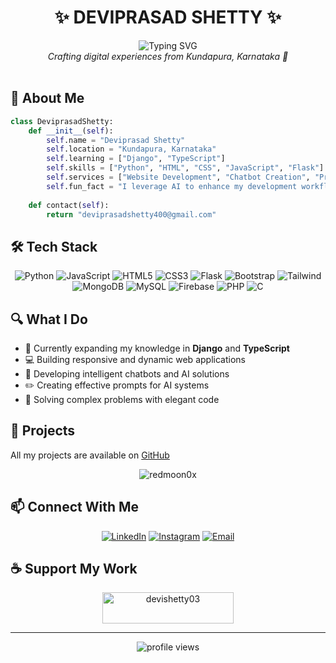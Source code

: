 # <div align="center">✨ DEVIPRASAD SHETTY ✨</div>

<div align="center">
  <img src="https://readme-typing-svg.herokuapp.com?font=Fira+Code&size=25&duration=3000&pause=1000&color=0969DA&center=true&vCenter=true&width=435&lines=Full+Stack+Developer;Python+Enthusiast;AI+%26+Prompt+Engineer" alt="Typing SVG" />
  <br>
  <i>Crafting digital experiences from Kundapura, Karnataka 🌊</i>
</div>

<br>

## 🚀 About Me

```python
class DeviprasadShetty:
    def __init__(self):
        self.name = "Deviprasad Shetty"
        self.location = "Kundapura, Karnataka"
        self.learning = ["Django", "TypeScript"]
        self.skills = ["Python", "HTML", "CSS", "JavaScript", "Flask"]
        self.services = ["Website Development", "Chatbot Creation", "Prompt Engineering"]
        self.fun_fact = "I leverage AI to enhance my development workflow"
        
    def contact(self):
        return "deviprasadshetty400@gmail.com"
```

## 🛠️ Tech Stack

<div align="center">
  
  ![Python](https://img.shields.io/badge/Python-3776AB?style=for-the-badge&logo=python&logoColor=white)
  ![JavaScript](https://img.shields.io/badge/JavaScript-F7DF1E?style=for-the-badge&logo=javascript&logoColor=black)
  ![HTML5](https://img.shields.io/badge/HTML5-E34F26?style=for-the-badge&logo=html5&logoColor=white)
  ![CSS3](https://img.shields.io/badge/CSS3-1572B6?style=for-the-badge&logo=css3&logoColor=white)
  ![Flask](https://img.shields.io/badge/Flask-000000?style=for-the-badge&logo=flask&logoColor=white)
  ![Bootstrap](https://img.shields.io/badge/Bootstrap-563D7C?style=for-the-badge&logo=bootstrap&logoColor=white)
  ![Tailwind](https://img.shields.io/badge/Tailwind_CSS-38B2AC?style=for-the-badge&logo=tailwind-css&logoColor=white)
  ![MongoDB](https://img.shields.io/badge/MongoDB-4EA94B?style=for-the-badge&logo=mongodb&logoColor=white)
  ![MySQL](https://img.shields.io/badge/MySQL-00000F?style=for-the-badge&logo=mysql&logoColor=white)
  ![Firebase](https://img.shields.io/badge/Firebase-FFCA28?style=for-the-badge&logo=firebase&logoColor=black)
  ![PHP](https://img.shields.io/badge/PHP-777BB4?style=for-the-badge&logo=php&logoColor=white)
  ![C](https://img.shields.io/badge/C-00599C?style=for-the-badge&logo=c&logoColor=white)
  
</div>

## 🔍 What I Do

- 🌱 Currently expanding my knowledge in **Django** and **TypeScript**
- 💻 Building responsive and dynamic web applications
- 🤖 Developing intelligent chatbots and AI solutions
- ✏️ Creating effective prompts for AI systems
- 🔧 Solving complex problems with elegant code

## 📂 Projects

All my projects are available on [GitHub](https://github.com/redmoon0x)

<div align="center">
  <img src="https://github-readme-stats.vercel.app/api/top-langs?username=redmoon0x&show_icons=true&locale=en&layout=compact&theme=tokyonight" alt="redmoon0x" />
</div>

## 📫 Connect With Me

<div align="center">
  
  [![LinkedIn](https://img.shields.io/badge/LinkedIn-0077B5?style=for-the-badge&logo=linkedin&logoColor=white)](https://linkedin.com/in/deviprasad-shetty-3b534b289)
  [![Instagram](https://img.shields.io/badge/Instagram-E4405F?style=for-the-badge&logo=instagram&logoColor=white)](https://instagram.com/deviprasad._._shetty)
  [![Email](https://img.shields.io/badge/Gmail-D14836?style=for-the-badge&logo=gmail&logoColor=white)](mailto:deviprasadshetty400@gmail.com)
  
</div>

## ☕ Support My Work

<div align="center">
  <a href="https://www.buymeacoffee.com/devishetty03">
    <img src="https://cdn.buymeacoffee.com/buttons/v2/default-yellow.png" height="50" width="210" alt="devishetty03" />
  </a>
</div>

---

<div align="center">
  <img src="https://komarev.com/ghpvc/?username=redmoon0x&label=Profile%20views&color=0e75b6&style=flat" alt="profile views" />
</div>
